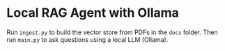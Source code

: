 # Local RAG Agent with Ollama

Run `ingest.py` to build the vector store from PDFs in the `docs` folder.
Then run `main.py` to ask questions using a local LLM (Ollama).
